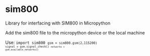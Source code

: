 # sim800
Library for interfacing with SIM800 in Micropython

Add the sim800 file to the micropython device or the local machine


Use:
<code>import sim800
<code>gsm = sim800.gsm(2,115200)
<code>signal = gsm.signal_check()
<code>networks = gsm.available_networks()
 

